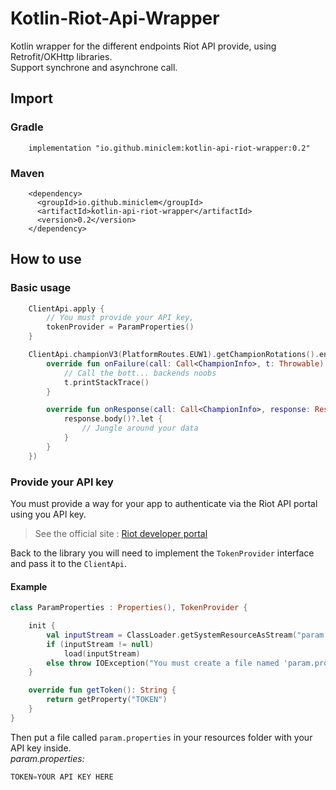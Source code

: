 # Kotlin-Riot-Api-Wrapper
Kotlin wrapper for the different endpoints Riot API provide, using Retrofit/OKHttp libraries.  
Support synchrone and asynchrone call.

## Import
### Gradle 
```
    implementation "io.github.miniclem:kotlin-api-riot-wrapper:0.2"
```

### Maven
```
    <dependency>
      <groupId>io.github.miniclem</groupId>
      <artifactId>kotlin-api-riot-wrapper</artifactId>
      <version>0.2</version>
    </dependency>
```

## How to use
### Basic usage
```kotlin
    ClientApi.apply {
        // You must provide your API key, 
        tokenProvider = ParamProperties()
    }

    ClientApi.championV3(PlatformRoutes.EUW1).getChampionRotations().enqueue(object : Callback<ChampionInfo> {
        override fun onFailure(call: Call<ChampionInfo>, t: Throwable) {
            // Call the bott... backends noobs
            t.printStackTrace()
        }

        override fun onResponse(call: Call<ChampionInfo>, response: Response<ChampionInfo>) {
            response.body()?.let {
                // Jungle around your data
            }
        }
    })
``` 

### Provide your API key
You must provide a way for your app to authenticate via the Riot API portal using you API key.  
> See the official site : [Riot developer portal](https://developer.riotgames.com/)  

Back to the library you will need to implement the `TokenProvider` interface and pass it to the `ClientApi`.  
#### Example
```kotlin
class ParamProperties : Properties(), TokenProvider {

    init {
        val inputStream = ClassLoader.getSystemResourceAsStream("param.properties")
        if (inputStream != null)
            load(inputStream)
        else throw IOException("You must create a file named 'param.properties' in the resource folder containing at least the 'TOKEN' variable with your API token")
    }

    override fun getToken(): String {
        return getProperty("TOKEN")
    }
}
```
Then put a file called `param.properties` in your resources folder with your API key inside.  
*param.properties:*
```kotlin
TOKEN=YOUR API KEY HERE
```
